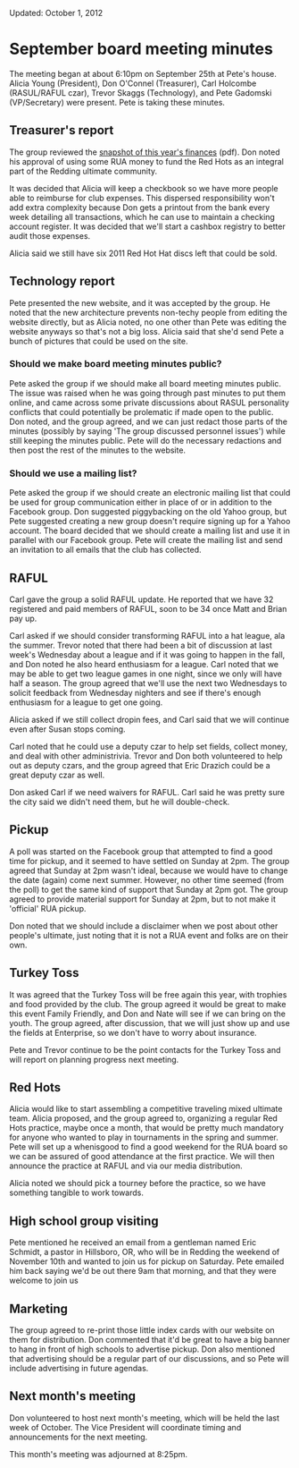 Updated: October 1, 2012

# September board meeting minutes

The meeting began at about 6:10pm on September 25th at Pete's house.
Alicia Young (President), Don O'Connel (Treasurer), Carl Holcombe (RASUL/RAFUL czar), Trevor Skaggs (Technology), and Pete Gadomski (VP/Secretary) were present.
Pete is taking these minutes.


## Treasurer's report

The group reviewed the <a href="/attachments/financials/balance-sheet-2012-09-13.pdf">snapshot of this year's finances</a> (pdf).
Don noted his approval of using some RUA money to fund the Red Hots as an integral part of the Redding ultimate community.

It was decided that Alicia will keep a checkbook so we have more people able to reimburse for club expenses.
This dispersed responsibility won't add extra complexity because Don gets a printout from the bank every week detailing all transactions, which he can use to maintain a checking account register.
It was decided that we'll start a cashbox registry to better audit those expenses.

Alicia said we still have six 2011 Red Hot Hat discs left that could be sold.

## Technology report

Pete presented the new website, and it was accepted by the group.
He noted that the new architecture prevents non-techy people from editing the website directly, but as Alicia noted, no one other than Pete was editing the website anyways so that's not a big loss.
Alicia said that she'd send Pete a bunch of pictures that could be used on the site.

### Should we make board meeting minutes public?

Pete asked the group if we should make all board meeting minutes public.
The issue was raised when he was going through past minutes to put them online, and came across some private discussions about RASUL personality conflicts that could potentially be prolematic if made open to the public.
Don noted, and the group agreed, and we can just redact those parts of the minutes (possibly by saying 'The group discussed personnel issues') while still keeping the minutes public.
Pete will do the necessary redactions and then post the rest of the minutes to the website.

### Should we use a mailing list?

Pete asked the group if we should create an electronic mailing list that could be used for group communication either in place of or in addition to the Facebook group.
Don suggested piggybacking on the old Yahoo group, but Pete suggested creating a new group doesn't require signing up for a Yahoo account.
The board decided that we should create a mailing list and use it in parallel with our Facebook group.
Pete will create the mailing list and send an invitation to all emails that the club has collected.


## RAFUL

Carl gave the group a solid RAFUL update.
He reported that we have 32 registered and paid members of RAFUL, soon to be 34 once Matt and Brian pay up.

Carl asked if we should consider transforming RAFUL into a hat league, ala the summer.
Trevor noted that there had been a bit of discussion at last week's Wednesday about a league and if it was going to happen in the fall, and Don noted he also heard enthusiasm for a league.
Carl noted that we may be able to get two league games in one night, since we only will have half a season.
The group agreed that we'll use the next two Wednesdays to solicit feedback from Wednesday nighters and see if there's enough enthusiasm for a league to get one going.

Alicia asked if we still collect dropin fees, and Carl said that we will continue even after Susan stops coming.

Carl noted that he could use a deputy czar to help set fields, collect money, and deal with other administrivia.
Trevor and Don both volunteered to help out as deputy czars, and the group agreed that Eric Drazich could be a great deputy czar as well.

Don asked Carl if we need waivers for RAFUL.
Carl said he was pretty sure the city said we didn't need them, but he will double-check.


## Pickup

A poll was started on the Facebook group that attempted to find a good time for pickup, and it seemed to have settled on Sunday at 2pm.
The group agreed that Sunday at 2pm wasn't ideal, because we would have to change the date (again) come next summer.
However, no other time seemed (from the poll) to get the same kind of support that Sunday at 2pm got.
The group agreed to provide material support for Sunday at 2pm, but to not make it 'official' RUA pickup.

Don noted that we should include a disclaimer when we post about other people's ultimate, just noting that it is not a RUA event and folks are on their own.


## Turkey Toss

It was agreed that the Turkey Toss will be free again this year, with trophies and food provided by the club.
The group agreed it would be great to make this event Family Friendly, and Don and Nate will see if we can bring on the youth.
The group agreed, after discussion, that we will just show up and use the fields at Enterprise, so we don't have to worry about insurance.

Pete and Trevor continue to be the point contacts for the Turkey Toss and will report on planning progress next meeting.

## Red Hots

Alicia would like to start assembling a competitive traveling mixed ultimate team.
Alicia proposed, and the group agreed to, organizing a regular Red Hots practice, maybe once a month, that would be pretty much mandatory for anyone who wanted to play in tournaments in the spring and summer.
Pete will set up a whenisgood to find a good weekend for the RUA board so we can be assured of good attendance at the first practice.
We will then announce the practice at RAFUL and via our media distribution.

Alicia noted we should pick a tourney before the practice, so we have something tangible to work towards.


## High school group visiting

Pete mentioned he received an email from a gentleman named Eric Schmidt, a pastor in Hillsboro, OR, who will be in Redding the weekend of November 10th and wanted to join us for pickup on Saturday.
Pete emailed him back saying we'd be out there 9am that morning, and that they were welcome to join us

## Marketing

The group agreed to re-print those little index cards with our website on them for distribution.
Don commented that it'd be great to have a big banner to hang in front of high schools to advertise pickup.
Don also mentioned that advertising should be a regular part of our discussions, and so Pete will include advertising in future agendas.


## Next month's meeting

Don volunteered to host next month's meeting, which will be held the last week of October.
The Vice President will coordinate timing and announcements for the next meeting.

This month's meeting was adjourned at 8:25pm.
